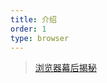 ```yaml
---
title: 介绍
order: 1
type: browser
---
```


> [浏览器幕后揭秘](https://www.html5rocks.com/zh/tutorials/internals/howbrowserswork/#Resources)
